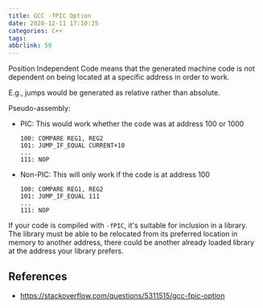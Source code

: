 ```yaml
---
title: GCC -fPIC Option
date: 2020-12-11 17:10:25
categories: C++
tags:
abbrlink: 59
---
```

Position Independent Code means that the generated machine code is not dependent on being located at a specific address in order to work.

E.g., jumps would be generated as relative rather than absolute.

Pseudo-assembly:

- PIC: This would work whether the code was at address 100 or 1000

    ```
    100: COMPARE REG1, REG2
    101: JUMP_IF_EQUAL CURRENT+10
    ...
    111: NOP
    ```

- Non-PIC: This will only work if the code is at address 100

    ```
    100: COMPARE REG1, REG2
    101: JUMP_IF_EQUAL 111
    ...
    111: NOP
    ```

If your code is compiled with `-fPIC`, it's suitable for inclusion in a library. The library must be able to be relocated from its preferred location in memory to another address, there could be another already loaded library at the address your library prefers.

## References

- https://stackoverflow.com/questions/5311515/gcc-fpic-option
